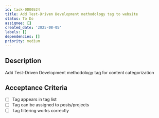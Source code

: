 ```yaml
---
id: task-0000524
title: Add Test-Driven Development methodology tag to website
status: To Do
assignee: []
created_date: '2025-08-05'
labels: []
dependencies: []
priority: medium
---
```


## Description

Add Test-Driven Development methodology tag for content categorization

## Acceptance Criteria

- [ ] Tag appears in tag list
- [ ] Tag can be assigned to posts/projects
- [ ] Tag filtering works correctly
